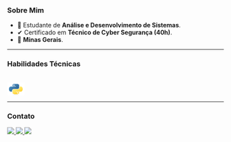 ### **Sobre Mim**
- 🔭 Estudante de **Análise e Desenvolvimento de Sistemas**.
- ✔ Certificado em **Técnico de Cyber Segurança (40h)**.
- 🚩 **Minas Gerais**.

---

### **Habilidades Técnicas**
<div style="display: inline_block"><br>
  <img align="center" alt="Python" height="30" width="40" src="https://raw.githubusercontent.com/devicons/devicon/master/icons/python/python-original.svg">

          
  
</div>


          
</div>

---

### **Contato**
<div> 
  <a href="https://www.instagram.com/pedrovictor.11/" target="_blank">
    <img src="https://img.shields.io/badge/-Instagram-%23E4405F?style=for-the-badge&logo=instagram&logoColor=white" target="_blank">
  </a>
  <a href="mailto:pedrovictor1126@gmail.com">
    <img src="https://img.shields.io/badge/-Gmail-%23333?style=for-the-badge&logo=gmail&logoColor=white" target="_blank">
  </a>
  <a href="https://t.me/pedroalxd">
    <img src="https://img.shields.io/badge/Telegram-2CA5E0?style=for-the-badge&logo=telegram&logoColor=white" target="_blank">
  </a>
</div>
